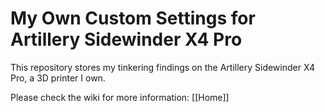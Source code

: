 # **My Own Custom Settings for Artillery Sidewinder X4 Pro**

This repository stores my tinkering findings on the Artillery Sidewinder X4 Pro, a 3D printer I own.

Please check the wiki for more information: [[Home]]

